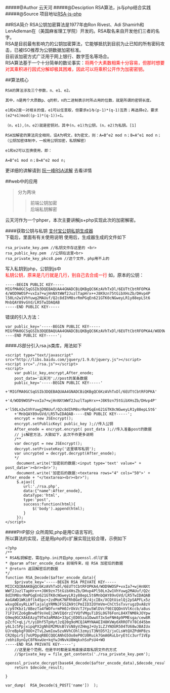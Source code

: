#####@Author 云天河
#####@Desciption RSA算法，js与php结合实践
#####@Source 项目地址[RSA-js-php](https://github.com/HaleyLeoZhang/rsa-js-php)

##RSA简介
RSA公钥加密算法是1977年由Ron Rivest、Adi Shamirh和LenAdleman在（美国麻省理工学院）开发的。RSA取名来自开发他们三者的名字。<br>
RSA是目前最有影响力的公钥加密算法，它能够抵抗到目前为止已知的所有密码攻击，已被ISO推荐为公钥数据加密标准。<br>
目前该加密方式广泛用于网上银行、数字签名等场合。<br>
RSA算法基于一个十分简单的数论事实：<font color='red'>将两个大素数相乘十分容易，但那时想要对其乘积进行因式分解却极其困难，因此可以将乘积公开作为加密密钥。</font>

##算法核心

    RSA的算法涉及三个参数，n、e1、e2。
    
    其中，n是两个大质数p、q的积，n的二进制表示时所占用的位数，就是所谓的密钥长度。
    
    e1和e2是一对相关的值，e1可以任意取，但要求e1与(p-1)*(q-1)互质；再选择e2，要求(e2*e1)mod((p-1)*(q-1))=1。
    
    （n，e1),(n，e2)就是密钥对。其中(n，e1)为公钥，(n，e2)为私钥。[1]  
    
    RSA加解密的算法完全相同，设A为明文，B为密文，则：A=B^e2 mod n；B=A^e1 mod n；（公钥加密体制中，一般用公钥加密，私钥解密）
    
    e1和e2可以互换使用，即：
    
    A=B^e1 mod n；B=A^e2 mod n;

更详细的讲解请到 [阮一峰RSA详解](http://www.ruanyifeng.com/blog/2013/07/rsa_algorithm_part_two.html) 去看详情

##web中的应用

>分为两块
>>前端公钥加密<br>
>>后端私钥解密

云天河作为一个phper，本次主要讲解js+php实现此次的加密解密。

####获取公钥与私钥
[支付宝公钥私钥生成器](https://os.alipayobjects.com/download/secret_key_tools_RSA_win.zip?spm=a219a.7629140.0.0.qFVp7d&file=secret_key_tools_RSA_win.zip)
<br>
下载后，里面有有关使用说明
使用后，生成器生成的文件如下

    rsa_private_key.pem //私钥文件存这里的 <br>
    rsa_public_key.pem  //公钥在这里<br>
    rsa_private_key_pkcs8.pem //这个文件，php用不上的

写入私钥到php，公钥到js中<br>
<font color='red'>私钥公钥，原来是几行就是几行，别自己去合成一行</font>
如，原本的公钥：

    -----BEGIN PUBLIC KEY-----
    MIGfMA0GCSqGSIb3DQEBAQUAA4GNADCBiQKBgQC6KzAVhTxDl/6EUTtCbtRFOPKA
    4/WOD9WOSP+vxIa7+wjHnNXtWWf2JuzlTapHrx++J8K9zn75tGibXHsZb/DHvp4P
    l50Ln2w1VhYuwg2MAUuf/Q2c8dIhM8srRmPGqEn621GTK0cNGweyLR1y88epLSt6
    MnbQAY89vGVd/LR5TwIDAQAB
    -----END PUBLIC KEY-----
错误的引入方法：

    var public_key='-----BEGIN PUBLIC KEY-----MIGfMA0GCSqGSIb3DQEBAQUAA4GNADCBiQKBgQC6KzAVhTxDl/6EUTtCbtRFOPKA4/WOD9WOSP+vxIa7+wjHnNXtWWf2JuzlTapHrx++J8K9zn75tGibXHsZb/DHvp4Pl50Ln2w1VhYuwg2MAUuf/Q2c8dIhM8srRmPGqEn621GTK0cNGweyLR1y88epLSt6MnbQAY89vGVd/LR5TwIDAQAB-----END PUBLIC KEY-----';

####JS部分引入rsa.js类库，用法如下

    <script type="text/javascript" src="http://libs.baidu.com/jquery/1.9.0/jquery.js"></script>
    <script src="./rsa.js"></script>
    <script>
        var public_key,encrypt,After_enode;
        post_data='云天河';//post的某条数据
        public_key='-----BEGIN PUBLIC KEY-----'
        +'MIGfMA0GCSqGSIb3DQEBAQUAA4GNADCBiQKBgQC6KzAVhTxDl/6EUTtCbtRFOPKA'
        +'4/WOD9WOSP+vxIa7+wjHnNXtWWf2JuzlTapHrx++J8K9zn75tGibXHsZb/DHvp4P'
        +'l50Ln2w1VhYuwg2MAUuf/Q2c8dIhM8srRmPGqEn621GTK0cNGweyLR1y88epLSt6'
        +'MnbQAY89vGVd/LR5TwIDAQAB-----END PUBLIC KEY-----';
        encrypt = new JSEncrypt();
        encrypt.setPublicKey( public_key );//传入公钥
        After_enode = encrypt.encrypt( post_data );//传入准备post的数据
        // js解密方法，大致如下，此次不作更多说明
        /**
        var decrypt = new JSEncrypt();
        decrypt.setPrivateKey('这里填写私钥');
        var uncrypted = decrypt.decrypt(After_enode);
        */
         document.write("加密前的数据:<input type='text' value=" + post_data+'><br><br>');
         document.write('加密后的数据:<textarea rows="4" cols="50">' + After_enode + "</textarea><br><br>");
         $.ajax({
            url:'./rsa.php',
            data:{"name":After_enode},
            dataType:'html',
            type:'post',
            success:function(html){
                $('body').append(html);
            }
         });
    </script>
    
####PHP部分
众所周知,php是用C语言写的,<br>
所以算法的实现，还是用php的c扩展实现比较合理，示例如下

    <?php
    /**
    * RSA私钥解密，需在php.ini开启php_openssl.dll扩展
    * @param after_encode_data 前端传来，经 RSA 加密后的数据
    * @return 返回解密后的数据
    */
    function RSA_Decode($after_encode_data){
        $private_key='-----BEGIN RSA PRIVATE KEY-----
    MIICXQIBAAKBgQC6KzAVhTxDl/6EUTtCbtRFOPKA4/WOD9WOSP+vxIa7+wjHnNXt
    WWf2JuzlTapHrx++J8K9zn75tGibXHsZb/DHvp4Pl50Ln2w1VhYuwg2MAUuf/Q2c
    8dIhM8srRmPGqEn621GTK0cNGweyLR1y88epLSt6MnbQAY89vGVd/LR5TwIDAQAB
    AoGAWD1WKi0flk45pc+2zdMoK7NFRhBGeFJK/4jcIBx/XCQtUielQj2pSAPFLx5z
    wkxgOEoyRLLWflajalgYRMNJFSSZA9tCPmIID32OYmVm+ChCt5sTxvrugzDvA8zV
    z/p97Kbz1/8BezTa4fWOfvrmPH0JrOkVcTJYpu5WlDVcf9ECQQDnVVlKccb/a8us
    71FIVCZo6gBnwBf9sVeEj2WVIQdrzIYVQfVMguTiDSL0GT6FonL84XTNM8kJOYpw
    G9mq9GCXAkEAzgT9Tm3aRMAG+33pCjED05za1OwwXf3xSeFNH4p9PMEsga/cew8R
    pZcfC+qLj/t/yiDhf5TpHytJzQ20g9oMCQJAMYNAAEIH8KVWy6XRROTV78Cd45bm
    y6LIc5PpjxipqPX2gNhEM2MUsBlVsN8yVZHmgJ+Uy1LZJYNOUR504TU68wJBAIUx
    UJreBpkgFOOO+ZTvL2wmIow5zuNVhCOhl3zmyiT3NtD5Y2/jxCLsWtQXZPdHP8zs
    CR20pirSj7oUPDpqRBECQQCANhG5Oo8eP0CU0Ruik7GmA6RuLbryEtCc3urf1VEp
    /ebhi8ynGyC8FNxwUe+kqYwJHNvkU8WqkxhSoPsU4+WO
    -----END RSA PRIVATE KEY-----';
        //这里是个范例，但是平时都是采用直接读取私钥文件的方式
        //$private_key = file_get_contents('./rsa_private_key.pem');
        openssl_private_decrypt(base64_decode($after_encode_data),$decode_result,$private_key); 
        return $decode_result;

    }
    
    var_dump(  RSA_Decode($_POST['name'])  ); 

